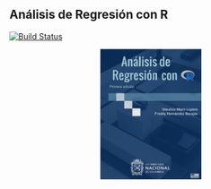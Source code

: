 ## Análisis de Regresión con R

[![Build Status](https://travis-ci.com/fhernanb/libro_regresion.svg?branch=master)](https://travis-ci.org/fhernanb/libro_regresion) 

<p align="center">
  <img src="images/cover.png" width="180">
</p>



